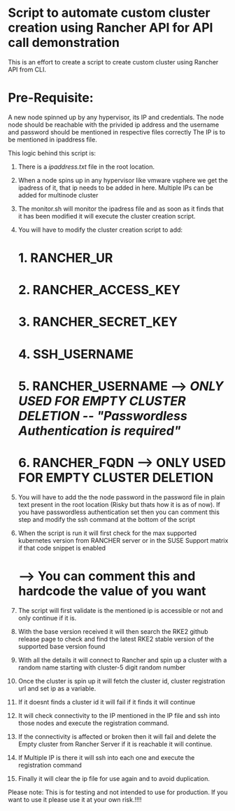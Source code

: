 # Script to automate custom cluster creation using Rancher API for API call demonstration
This is an effort to create a script to create custom cluster using Rancher API from CLI.

# Pre-Requisite:
A new node spinned up by any hypervisor, its IP and credentials.
The node node should be reachable with the privided ip address and the username and password should be mentioned in respective files correctly
The IP is to be mentioned in ipaddress file.

This logic behind this script is:

1. There is a *ipaddress.txt* file in the root location.

2. When a node spins up in any hypervisor like vmware vsphere we get the ipadress of it, that ip needs to be added in here.
   Multiple IPs can be added for multinode cluster

3. The monitor.sh will monitor the ipadress file and as soon as it finds that it has been modified it will execute the cluster creation script.

4. You will have to modify the cluster creation script to add:
   # 1. RANCHER_UR
   # 2. RANCHER_ACCESS_KEY
   # 3. RANCHER_SECRET_KEY
   # 4. SSH_USERNAME
   # 5. RANCHER_USERNAME --> *ONLY USED FOR EMPTY CLUSTER DELETION -- "Passwordless Authentication is required"*
   # 6. RANCHER_FQDN  --> ONLY USED FOR EMPTY CLUSTER DELETION

6. You will have to add the the node password in the password file in plain text present in the root location (Risky but thats how it is as of now).
   If you have passwordless authentication set then you can comment this step and modify the ssh command at the bottom of the script

7. When the script is run it will first check for the max supported kubernetes version from RANCHER server or in the SUSE Support matrix if that code snippet is enabled
   # --> You can comment this and hardcode the value of you want

8. The script will first validate is the mentioned ip is accessible or not and only continue if it is.

9. With the base version received it will then search the RKE2 github release page to check and find the latest RKE2 stable version of the supported base version found

8. With all the details it will connect to Rancher and spin up a cluster with a random name starting with cluster-5 digit random number

9. Once the cluster is spin up it will fetch the cluster id, cluster registration url and set ip as a variable.

10. If it doesnt finds a cluster id it will fail if it finds it will continue

11. It will check connectivity to the IP mentioned in the IP file and ssh into those nodes and execute the registration command.

12. If the connectivity is affected or broken then it will fail and delete the Empty cluster from Rancher Server if it is reachable it will continue.

13. If Multiple IP is there it will ssh into each one and execute the registration command

14. Finally it will clear the ip file for use again and to avoid duplication.

Please note: This is for testing and not intended to use for production. If you want to use it please use it at your own risk.!!!!
